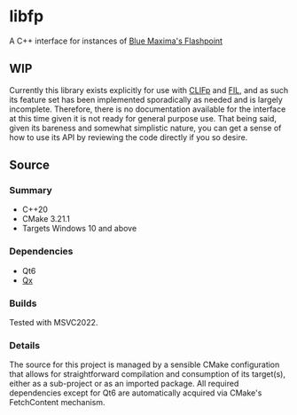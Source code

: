 # libfp

A C++ interface for instances of [Blue Maxima's Flashpoint](https://bluemaxima.org/flashpoint/)

## WIP
Currently this library exists explicitly for use with [CLIFp](https://github.com/oblivioncth/CLIFp) and [FIL](https://github.com/oblivioncth/FIL), and as such its feature set has been implemented sporadically as needed and is largely incomplete. Therefore, there is no documentation available for the interface at this time given it is not ready for general purpose use. That being said, given its bareness and somewhat simplistic nature, you can get a sense of how to use its API by reviewing the code directly if you so desire.

## Source

### Summary

 - C++20
 - CMake 3.21.1
 - Targets Windows 10 and above

### Dependencies
- Qt6
- [Qx](https://github.com/oblivioncth/Qx/)

### Builds
Tested with MSVC2022.

### Details
The source for this project is managed by a sensible CMake configuration that allows for straightforward compilation and consumption of its target(s), either as a sub-project or as an imported package. All required dependencies except for Qt6 are automatically acquired via CMake's FetchContent mechanism.